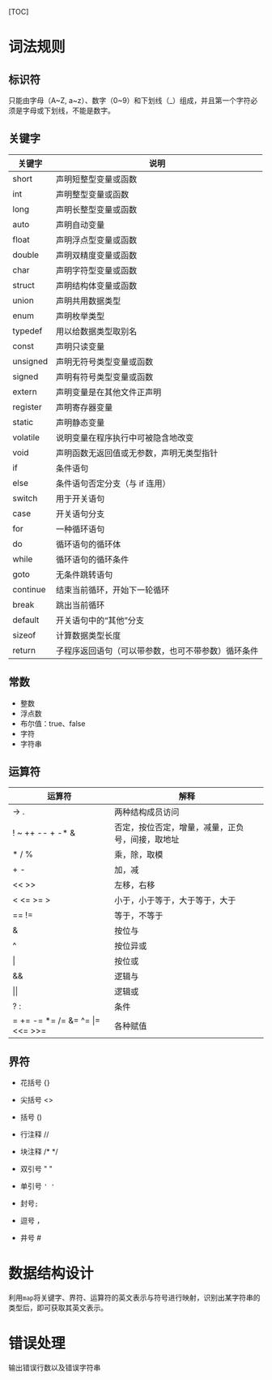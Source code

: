 [TOC]

# 词法规则

## 标识符

只能由字母（A~Z, a\~z）、数字（0~9）和下划线（_）组成，并且第一个字符必须是字母或下划线，不能是数字。

## 关键字

| 关键字   | 说明                                               |
| -------- | -------------------------------------------------- |
| short    | 声明短整型变量或函数                               |
| int      | 声明整型变量或函数                                 |
| long     | 声明长整型变量或函数                               |
| auto     | 声明自动变量                                       |
| float    | 声明浮点型变量或函数                               |
| double   | 声明双精度变量或函数                               |
| char     | 声明字符型变量或函数                               |
| struct   | 声明结构体变量或函数                               |
| union    | 声明共用数据类型                                   |
| enum     | 声明枚举类型                                       |
| typedef  | 用以给数据类型取别名                               |
| const    | 声明只读变量                                       |
| unsigned | 声明无符号类型变量或函数                           |
| signed   | 声明有符号类型变量或函数                           |
| extern   | 声明变量是在其他文件正声明                         |
| register | 声明寄存器变量                                     |
| static   | 声明静态变量                                       |
| volatile | 说明变量在程序执行中可被隐含地改变                 |
| void     | 声明函数无返回值或无参数，声明无类型指针           |
| if       | 条件语句                                           |
| else     | 条件语句否定分支（与 if 连用）                     |
| switch   | 用于开关语句                                       |
| case     | 开关语句分支                                       |
| for      | 一种循环语句                                       |
| do       | 循环语句的循环体                                   |
| while    | 循环语句的循环条件                                 |
| goto     | 无条件跳转语句                                     |
| continue | 结束当前循环，开始下一轮循环                       |
| break    | 跳出当前循环                                       |
| default  | 开关语句中的“其他”分支                             |
| sizeof   | 计算数据类型长度                                   |
| return   | 子程序返回语句（可以带参数，也可不带参数）循环条件 |





## 常数

+ 整数
+ 浮点数
+ 布尔值：true、false
+ 字符
+ 字符串



## 运算符

| 运算符                          | 解释                                             |
| ------------------------------- | ------------------------------------------------ |
| -> .                            | 两种结构成员访问                                 |
| ! ~ ++ -- + -* &                | 否定，按位否定，增量，减量，正负号，间接，取地址 |
| * / %                           | 乘，除，取模                                     |
| + -                             | 加，减                                           |
| << >>                           | 左移，右移                                       |
| < <= >= >                       | 小于，小于等于，大于等于，大于                   |
| == !=                           | 等于，不等于                                     |
| &                               | 按位与                                           |
| ^                               | 按位异或                                         |
| \|                              | 按位或                                           |
| &&                              | 逻辑与                                           |
| \|\|                            | 逻辑或                                           |
| ? :                             | 条件                                             |
| = += -= *= /= &= ^= \|= <<= >>= | 各种赋值                                         |

## 界符

- 花括号  {}

- 尖括号  <>
- 括号  ()

- 行注释 //
- 块注释 /*   */

- 双引号  "   "

- 单引号 `' '`
- 封号`;`

- 逗号 ，


- 井号 \#







# 数据结构设计

利用`map`将关键字、界符、运算符的英文表示与符号进行映射，识别出某字符串的类型后，即可获取其英文表示。



# 错误处理

输出错误行数以及错误字符串



